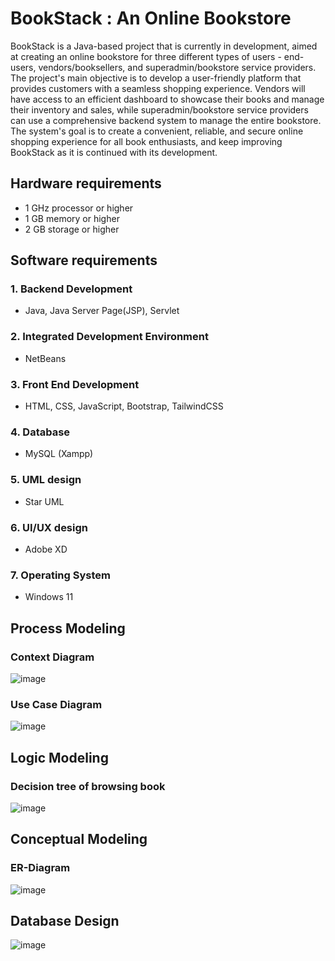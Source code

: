 # BookStack : An Online Bookstore
BookStack is a Java-based project that is currently in development, aimed at creating an online bookstore for three different types of users - end-users, vendors/booksellers, and superadmin/bookstore service providers. The project's main objective is to develop a user-friendly platform that provides customers with a seamless shopping experience. Vendors will have access to an efficient dashboard to showcase their books and manage their inventory and sales, while superadmin/bookstore service providers can use a comprehensive backend system to manage the entire bookstore. The system's goal is to create a convenient, reliable, and secure online shopping experience for all book enthusiasts, and keep improving BookStack as it is continued with its development.

## Hardware requirements
- 1 GHz processor or higher
- 1 GB memory or higher
- 2 GB storage or higher

## Software requirements
### 1. Backend Development
- Java, Java Server Page(JSP), Servlet
### 2. Integrated Development Environment
- NetBeans
### 3. Front End Development
- HTML, CSS, JavaScript, Bootstrap, TailwindCSS
### 4. Database
- MySQL (Xampp)
### 5. UML design
- Star UML
### 6. UI/UX design
- Adobe XD
### 7. Operating System
- Windows 11

## Process Modeling
### Context Diagram
![image](https://user-images.githubusercontent.com/70754744/235108746-e8823878-d520-4870-9295-7f048746b888.png)
### Use Case Diagram
![image](https://user-images.githubusercontent.com/70754744/235108850-d84f8db3-b78e-4913-836e-dd71dd524f81.png)
## Logic Modeling
### Decision tree of browsing book
![image](https://user-images.githubusercontent.com/70754744/235109396-9e1f23cd-7546-4a95-9139-f0f3d4a36af5.png)
## Conceptual Modeling
### ER-Diagram
![image](https://user-images.githubusercontent.com/70754744/235109466-de1cfffd-cfa5-464e-87a8-96a52a474c4b.png)
## Database Design
![image](https://user-images.githubusercontent.com/70754744/235109605-368a53df-dd66-43fe-ba89-e637915a9c26.png)


